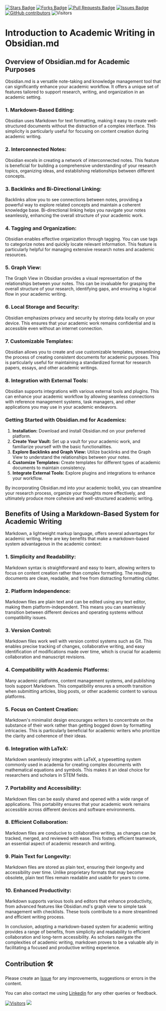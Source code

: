 <a href="https://github.com/drshahizan/obsidian/stargazers"><img src="https://img.shields.io/github/stars/drshahizan/obsidian" alt="Stars Badge"/></a>
<a href="https://github.com/drshahizan/obsidian/network/members"><img src="https://img.shields.io/github/forks/drshahizan/obsidian" alt="Forks Badge"/></a>
<a href="https://github.com/drshahizan/obsidian/pulls"><img src="https://img.shields.io/github/issues-pr/drshahizan/obsidian" alt="Pull Requests Badge"/></a>
<a href="https://github.com/drshahizan/obsidian"><img src="https://img.shields.io/github/issues/drshahizan/obsidian" alt="Issues Badge"/></a>
<a href="https://github.com/drshahizan/obsidian/graphs/contributors"><img alt="GitHub contributors" src="https://img.shields.io/github/contributors/drshahizan/obsidian?color=2b9348"></a>
![Visitors](https://api.visitorbadge.io/api/visitors?path=https%3A%2F%2Fgithub.com%2Fdrshahizan%2obsidian&labelColor=%23d9e3f0&countColor=%23697689&style=flat)

# Introduction to Academic Writing in Obsidian.md
## Overview of Obsidian.md for Academic Purposes

Obsidian.md is a versatile note-taking and knowledge management tool that can significantly enhance your academic workflow. It offers a unique set of features tailored to support research, writing, and organization in an academic setting.

### 1. **Markdown-Based Editing:**
   Obsidian uses Markdown for text formatting, making it easy to create well-structured documents without the distraction of a complex interface. This simplicity is particularly useful for focusing on content creation during academic writing.

### 2. **Interconnected Notes:**
   Obsidian excels in creating a network of interconnected notes. This feature is beneficial for building a comprehensive understanding of your research topics, organizing ideas, and establishing relationships between different concepts.

### 3. **Backlinks and Bi-Directional Linking:**
   Backlinks allow you to see connections between notes, providing a powerful way to explore related concepts and maintain a coherent knowledge base. Bi-directional linking helps you navigate your notes seamlessly, enhancing the overall structure of your academic work.

### 4. **Tagging and Organization:**
   Obsidian enables effective organization through tagging. You can use tags to categorize notes and quickly locate relevant information. This feature is particularly helpful for managing extensive research notes and academic resources.

### 5. **Graph View:**
   The Graph View in Obsidian provides a visual representation of the relationships between your notes. This can be invaluable for grasping the overall structure of your research, identifying gaps, and ensuring a logical flow in your academic writing.

### 6. **Local Storage and Security:**
   Obsidian emphasizes privacy and security by storing data locally on your device. This ensures that your academic work remains confidential and is accessible even without an internet connection.

### 7. **Customizable Templates:**
   Obsidian allows you to create and use customizable templates, streamlining the process of creating consistent documents for academic purposes. This is particularly useful for maintaining a standardized format for research papers, essays, and other academic writings.

### 8. **Integration with External Tools:**
   Obsidian supports integrations with various external tools and plugins. This can enhance your academic workflow by allowing seamless connections with reference management systems, task managers, and other applications you may use in your academic endeavors.

### Getting Started with Obsidian.md for Academics:
1. **Installation:** Download and install Obsidian.md on your preferred platform.
2. **Create Your Vault:** Set up a vault for your academic work, and familiarize yourself with the basic functionalities.
3. **Explore Backlinks and Graph View:** Utilize backlinks and the Graph View to understand the relationships between your notes.
4. **Customize Templates:** Create templates for different types of academic documents to maintain consistency.
5. **Integrate External Tools:** Explore plugins and integrations to enhance your workflow.

By incorporating Obsidian.md into your academic toolkit, you can streamline your research process, organize your thoughts more effectively, and ultimately produce more cohesive and well-structured academic writing.

## Benefits of Using a Markdown-Based System for Academic Writing

Markdown, a lightweight markup language, offers several advantages for academic writing. Here are key benefits that make a markdown-based system advantageous in the academic context:

### 1. **Simplicity and Readability:**
   Markdown syntax is straightforward and easy to learn, allowing writers to focus on content creation rather than complex formatting. The resulting documents are clean, readable, and free from distracting formatting clutter.

### 2. **Platform Independence:**
   Markdown files are plain text and can be edited using any text editor, making them platform-independent. This means you can seamlessly transition between different devices and operating systems without compatibility issues.

### 3. **Version Control:**
   Markdown files work well with version control systems such as Git. This enables precise tracking of changes, collaborative writing, and easy identification of modifications made over time, which is crucial for academic collaboration and manuscript revisions.

### 4. **Compatibility with Academic Platforms:**
   Many academic platforms, content management systems, and publishing tools support Markdown. This compatibility ensures a smooth transition when submitting articles, blog posts, or other academic content to various platforms.

### 5. **Focus on Content Creation:**
   Markdown's minimalist design encourages writers to concentrate on the substance of their work rather than getting bogged down by formatting intricacies. This is particularly beneficial for academic writers who prioritize the clarity and coherence of their ideas.

### 6. **Integration with LaTeX:**
   Markdown seamlessly integrates with LaTeX, a typesetting system commonly used in academia for creating complex documents with mathematical equations and symbols. This makes it an ideal choice for researchers and scholars in STEM fields.

### 7. **Portability and Accessibility:**
   Markdown files can be easily shared and opened with a wide range of applications. This portability ensures that your academic work remains accessible across different devices and software environments.

### 8. **Efficient Collaboration:**
   Markdown files are conducive to collaborative writing, as changes can be tracked, merged, and reviewed with ease. This fosters efficient teamwork, an essential aspect of academic research and writing.

### 9. **Plain Text for Longevity:**
   Markdown files are stored as plain text, ensuring their longevity and accessibility over time. Unlike proprietary formats that may become obsolete, plain text files remain readable and usable for years to come.

### 10. **Enhanced Productivity:**
Markdown supports various tools and editors that enhance productivity, from advanced features like Obsidian.md's graph view to simple task management with checklists. These tools contribute to a more streamlined and efficient writing process.

In conclusion, adopting a markdown-based system for academic writing provides a range of benefits, from simplicity and readability to efficient collaboration and long-term accessibility. As scholars navigate the complexities of academic writing, markdown proves to be a valuable ally in facilitating a focused and productive writing experience.


## Contribution 🛠️
Please create an [Issue](https://github.com/drshahizan/obsidian/issues) for any improvements, suggestions or errors in the content.

You can also contact me using [Linkedin](https://www.linkedin.com/in/drshahizan/) for any other queries or feedback.

[![Visitors](https://api.visitorbadge.io/api/visitors?path=https%3A%2F%2Fgithub.com%2Fdrshahizan&labelColor=%23697689&countColor=%23555555&style=plastic)](https://visitorbadge.io/status?path=https%3A%2F%2Fgithub.com%2Fdrshahizan)
![](https://hit.yhype.me/github/profile?user_id=81284918)



